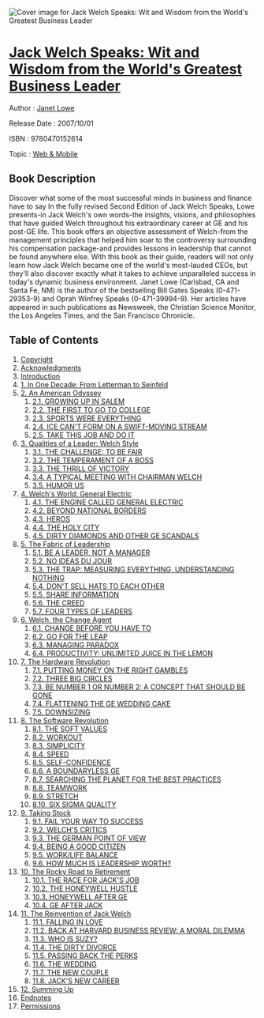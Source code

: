 ![Cover image for Jack Welch Speaks: Wit and Wisdom from the World&#39;s Greatest Business Leader](https://imgdetail.ebookreading.net/cover/cover/web_mobile/EB9780470152614.jpg)

[Jack Welch Speaks: Wit and Wisdom from the World&#39;s Greatest Business Leader](https://ebookreading.net/view/book/Jack+Welch+Speaks%3A+Wit+and+Wisdom+from+the+World%26%2339%3Bs+Greatest+Business+Leader-EB9780470152614_1.html "Jack Welch Speaks: Wit and Wisdom from the World&#39;s Greatest Business Leader")
====================================================================================================================

Author : [Janet Lowe](https://ebookreading.net/search/author/Janet+Lowe)

Release Date : 2007/10/01

ISBN : 9780470152614

Topic : [Web & Mobile](https://ebookreading.net/search/category/web-mobile)

Book Description
-----------------

Discover what some of the most successful minds in business and finance have to say
In the fully revised Second Edition of Jack Welch Speaks, Lowe presents-in Jack Welch's own words-the insights, visions, and philosophies that have guided Welch throughout his extraordinary career at GE and his post-GE life. This book offers an objective assessment of Welch-from the management principles that helped him soar to the controversy surrounding his compensation package-and provides lessons in leadership that cannot be found anywhere else. With this book as their guide, readers will not only learn how Jack Welch became one of the world's most-lauded CEOs, but they'll also discover exactly what it takes to achieve unparalleled success in today's dynamic business environment.
Janet Lowe (Carlsbad, CA and Santa Fe, NM) is the author of the bestselling Bill Gates Speaks (0-471-29353-9) and Oprah Winfrey Speaks (0-471-39994-9). Her articles have appeared in such publications as Newsweek, the Christian Science Monitor, the Los Angeles Times, and the San Francisco Chronicle.
              
Table of Contents
-----------------

1. [Copyright](https://ebookreading.net/view/book/Jack+Welch+Speaks%3A+Wit+and+Wisdom+from+the+World%26%2339%3Bs+Greatest+Business+Leader-EB9780470152614_1.html)
1. [Acknowledgments](https://ebookreading.net/view/book/Jack+Welch+Speaks%3A+Wit+and+Wisdom+from+the+World%26%2339%3Bs+Greatest+Business+Leader-EB9780470152614_2.html)
1. [Introduction](https://ebookreading.net/view/book/Jack+Welch+Speaks%3A+Wit+and+Wisdom+from+the+World%26%2339%3Bs+Greatest+Business+Leader-EB9780470152614_3.html)
1. [1. In One Decade: From Letterman to Seinfeld](https://ebookreading.net/view/book/Jack+Welch+Speaks%3A+Wit+and+Wisdom+from+the+World%26%2339%3Bs+Greatest+Business+Leader-EB9780470152614_4.html)
1. [2. An American Odyssey](https://ebookreading.net/view/book/Jack+Welch+Speaks%3A+Wit+and+Wisdom+from+the+World%26%2339%3Bs+Greatest+Business+Leader-EB9780470152614_5.html)
    1. [2.1. GROWING UP IN SALEM](https://ebookreading.net/view/book/Jack+Welch+Speaks%3A+Wit+and+Wisdom+from+the+World%26%2339%3Bs+Greatest+Business+Leader-EB9780470152614_5.html#growing_up_in_salem)
    1. [2.2. THE FIRST TO GO TO COLLEGE](https://ebookreading.net/view/book/Jack+Welch+Speaks%3A+Wit+and+Wisdom+from+the+World%26%2339%3Bs+Greatest+Business+Leader-EB9780470152614_5.html#the_first_to_go_to_)
    1. [2.3. SPORTS WERE EVERYTHING](https://ebookreading.net/view/book/Jack+Welch+Speaks%3A+Wit+and+Wisdom+from+the+World%26%2339%3Bs+Greatest+Business+Leader-EB9780470152614_5.html#sports_were_everyth)
    1. [2.4. ICE CAN&#39;T FORM ON A SWIFT-MOVING STREAM](https://ebookreading.net/view/book/Jack+Welch+Speaks%3A+Wit+and+Wisdom+from+the+World%26%2339%3Bs+Greatest+Business+Leader-EB9780470152614_5.html#ice_can_apostrophy_)
    1. [2.5. TAKE THIS JOB AND DO IT](https://ebookreading.net/view/book/Jack+Welch+Speaks%3A+Wit+and+Wisdom+from+the+World%26%2339%3Bs+Greatest+Business+Leader-EB9780470152614_5.html#take_this_job_and_d)
1. [3. Qualities of a Leader: Welch Style](https://ebookreading.net/view/book/Jack+Welch+Speaks%3A+Wit+and+Wisdom+from+the+World%26%2339%3Bs+Greatest+Business+Leader-EB9780470152614_6.html)
    1. [3.1. THE CHALLENGE: TO BE FAIR](https://ebookreading.net/view/book/Jack+Welch+Speaks%3A+Wit+and+Wisdom+from+the+World%26%2339%3Bs+Greatest+Business+Leader-EB9780470152614_6.html#the_challenge_colon)
    1. [3.2. THE TEMPERAMENT OF A BOSS](https://ebookreading.net/view/book/Jack+Welch+Speaks%3A+Wit+and+Wisdom+from+the+World%26%2339%3Bs+Greatest+Business+Leader-EB9780470152614_6.html#the_temperament_of_)
    1. [3.3. THE THRILL OF VICTORY](https://ebookreading.net/view/book/Jack+Welch+Speaks%3A+Wit+and+Wisdom+from+the+World%26%2339%3Bs+Greatest+Business+Leader-EB9780470152614_6.html#the_thrill_of_victo)
    1. [3.4. A TYPICAL MEETING WITH CHAIRMAN WELCH](https://ebookreading.net/view/book/Jack+Welch+Speaks%3A+Wit+and+Wisdom+from+the+World%26%2339%3Bs+Greatest+Business+Leader-EB9780470152614_6.html#a_typical_meeting_w)
    1. [3.5. HUMOR US](https://ebookreading.net/view/book/Jack+Welch+Speaks%3A+Wit+and+Wisdom+from+the+World%26%2339%3Bs+Greatest+Business+Leader-EB9780470152614_6.html#humor_us)
1. [4. Welch&#39;s World: General Electric](https://ebookreading.net/view/book/Jack+Welch+Speaks%3A+Wit+and+Wisdom+from+the+World%26%2339%3Bs+Greatest+Business+Leader-EB9780470152614_7.html)
    1. [4.1. THE ENGINE CALLED GENERAL ELECTRIC](https://ebookreading.net/view/book/Jack+Welch+Speaks%3A+Wit+and+Wisdom+from+the+World%26%2339%3Bs+Greatest+Business+Leader-EB9780470152614_7.html#the_engine_called_g)
    1. [4.2. BEYOND NATIONAL BORDERS](https://ebookreading.net/view/book/Jack+Welch+Speaks%3A+Wit+and+Wisdom+from+the+World%26%2339%3Bs+Greatest+Business+Leader-EB9780470152614_7.html#beyond_national_bor)
    1. [4.3. HEROS](https://ebookreading.net/view/book/Jack+Welch+Speaks%3A+Wit+and+Wisdom+from+the+World%26%2339%3Bs+Greatest+Business+Leader-EB9780470152614_7.html#heros)
    1. [4.4. THE HOLY CITY](https://ebookreading.net/view/book/Jack+Welch+Speaks%3A+Wit+and+Wisdom+from+the+World%26%2339%3Bs+Greatest+Business+Leader-EB9780470152614_7.html#the_holy_city)
    1. [4.5. DIRTY DIAMONDS AND OTHER GE SCANDALS](https://ebookreading.net/view/book/Jack+Welch+Speaks%3A+Wit+and+Wisdom+from+the+World%26%2339%3Bs+Greatest+Business+Leader-EB9780470152614_7.html#dirty_diamonds_and_)
1. [5. The Fabric of Leadership](https://ebookreading.net/view/book/Jack+Welch+Speaks%3A+Wit+and+Wisdom+from+the+World%26%2339%3Bs+Greatest+Business+Leader-EB9780470152614_8.html)
    1. [5.1. BE A LEADER, NOT A MANAGER](https://ebookreading.net/view/book/Jack+Welch+Speaks%3A+Wit+and+Wisdom+from+the+World%26%2339%3Bs+Greatest+Business+Leader-EB9780470152614_8.html#be_a_leader_comma_n)
    1. [5.2. NO IDEAS DU JOUR](https://ebookreading.net/view/book/Jack+Welch+Speaks%3A+Wit+and+Wisdom+from+the+World%26%2339%3Bs+Greatest+Business+Leader-EB9780470152614_8.html#no_ideas_du_jour)
    1. [5.3. THE TRAP: MEASURING EVERYTHING, UNDERSTANDING NOTHING](https://ebookreading.net/view/book/Jack+Welch+Speaks%3A+Wit+and+Wisdom+from+the+World%26%2339%3Bs+Greatest+Business+Leader-EB9780470152614_8.html#the_trap_colon_meas)
    1. [5.4. DON&#39;T SELL HATS TO EACH OTHER](https://ebookreading.net/view/book/Jack+Welch+Speaks%3A+Wit+and+Wisdom+from+the+World%26%2339%3Bs+Greatest+Business+Leader-EB9780470152614_8.html#don_apostrophy_t_se)
    1. [5.5. SHARE INFORMATION](https://ebookreading.net/view/book/Jack+Welch+Speaks%3A+Wit+and+Wisdom+from+the+World%26%2339%3Bs+Greatest+Business+Leader-EB9780470152614_8.html#share_information)
    1. [5.6. THE CREED](https://ebookreading.net/view/book/Jack+Welch+Speaks%3A+Wit+and+Wisdom+from+the+World%26%2339%3Bs+Greatest+Business+Leader-EB9780470152614_8.html#the_creed)
    1. [5.7. FOUR TYPES OF LEADERS](https://ebookreading.net/view/book/Jack+Welch+Speaks%3A+Wit+and+Wisdom+from+the+World%26%2339%3Bs+Greatest+Business+Leader-EB9780470152614_8.html#four_types_of_leade)
1. [6. Welch, the Change Agent](https://ebookreading.net/view/book/Jack+Welch+Speaks%3A+Wit+and+Wisdom+from+the+World%26%2339%3Bs+Greatest+Business+Leader-EB9780470152614_9.html)
    1. [6.1. CHANGE BEFORE YOU HAVE TO](https://ebookreading.net/view/book/Jack+Welch+Speaks%3A+Wit+and+Wisdom+from+the+World%26%2339%3Bs+Greatest+Business+Leader-EB9780470152614_9.html#change_before_you_h)
    1. [6.2. GO FOR THE LEAP](https://ebookreading.net/view/book/Jack+Welch+Speaks%3A+Wit+and+Wisdom+from+the+World%26%2339%3Bs+Greatest+Business+Leader-EB9780470152614_9.html#go_for_the_leap)
    1. [6.3. MANAGING PARADOX](https://ebookreading.net/view/book/Jack+Welch+Speaks%3A+Wit+and+Wisdom+from+the+World%26%2339%3Bs+Greatest+Business+Leader-EB9780470152614_9.html#managing_paradox)
    1. [6.4. PRODUCTIVITY: UNLIMITED JUICE IN THE LEMON](https://ebookreading.net/view/book/Jack+Welch+Speaks%3A+Wit+and+Wisdom+from+the+World%26%2339%3Bs+Greatest+Business+Leader-EB9780470152614_9.html#productivity_colon_)
1. [7. The Hardware Revolution](https://ebookreading.net/view/book/Jack+Welch+Speaks%3A+Wit+and+Wisdom+from+the+World%26%2339%3Bs+Greatest+Business+Leader-EB9780470152614_10.html)
    1. [7.1. PUTTING MONEY ON THE RIGHT GAMBLES](https://ebookreading.net/view/book/Jack+Welch+Speaks%3A+Wit+and+Wisdom+from+the+World%26%2339%3Bs+Greatest+Business+Leader-EB9780470152614_10.html#putting_money_on_th)
    1. [7.2. THREE BIG CIRCLES](https://ebookreading.net/view/book/Jack+Welch+Speaks%3A+Wit+and+Wisdom+from+the+World%26%2339%3Bs+Greatest+Business+Leader-EB9780470152614_10.html#three_big_circles)
    1. [7.3. BE NUMBER 1 OR NUMBER 2: A CONCEPT THAT SHOULD BE GONE](https://ebookreading.net/view/book/Jack+Welch+Speaks%3A+Wit+and+Wisdom+from+the+World%26%2339%3Bs+Greatest+Business+Leader-EB9780470152614_10.html#be_number_1_or_numb)
    1. [7.4. FLATTENING THE GE WEDDING CAKE](https://ebookreading.net/view/book/Jack+Welch+Speaks%3A+Wit+and+Wisdom+from+the+World%26%2339%3Bs+Greatest+Business+Leader-EB9780470152614_10.html#flattening_the_ge_w)
    1. [7.5. DOWNSIZING](https://ebookreading.net/view/book/Jack+Welch+Speaks%3A+Wit+and+Wisdom+from+the+World%26%2339%3Bs+Greatest+Business+Leader-EB9780470152614_10.html#downsizing)
1. [8. The Software Revolution](https://ebookreading.net/view/book/Jack+Welch+Speaks%3A+Wit+and+Wisdom+from+the+World%26%2339%3Bs+Greatest+Business+Leader-EB9780470152614_11.html)
    1. [8.1. THE SOFT VALUES](https://ebookreading.net/view/book/Jack+Welch+Speaks%3A+Wit+and+Wisdom+from+the+World%26%2339%3Bs+Greatest+Business+Leader-EB9780470152614_11.html#the_soft_values)
    1. [8.2. WORKOUT](https://ebookreading.net/view/book/Jack+Welch+Speaks%3A+Wit+and+Wisdom+from+the+World%26%2339%3Bs+Greatest+Business+Leader-EB9780470152614_11.html#workout)
    1. [8.3. SIMPLICITY](https://ebookreading.net/view/book/Jack+Welch+Speaks%3A+Wit+and+Wisdom+from+the+World%26%2339%3Bs+Greatest+Business+Leader-EB9780470152614_11.html#simplicity)
    1. [8.4. SPEED](https://ebookreading.net/view/book/Jack+Welch+Speaks%3A+Wit+and+Wisdom+from+the+World%26%2339%3Bs+Greatest+Business+Leader-EB9780470152614_11.html#speed)
    1. [8.5. SELF-CONFIDENCE](https://ebookreading.net/view/book/Jack+Welch+Speaks%3A+Wit+and+Wisdom+from+the+World%26%2339%3Bs+Greatest+Business+Leader-EB9780470152614_11.html#self-confidence)
    1. [8.6. A BOUNDARYLESS GE](https://ebookreading.net/view/book/Jack+Welch+Speaks%3A+Wit+and+Wisdom+from+the+World%26%2339%3Bs+Greatest+Business+Leader-EB9780470152614_11.html#a_boundaryless_ge)
    1. [8.7. SEARCHING THE PLANET FOR THE BEST PRACTICES](https://ebookreading.net/view/book/Jack+Welch+Speaks%3A+Wit+and+Wisdom+from+the+World%26%2339%3Bs+Greatest+Business+Leader-EB9780470152614_11.html#searching_the_plane)
    1. [8.8. TEAMWORK](https://ebookreading.net/view/book/Jack+Welch+Speaks%3A+Wit+and+Wisdom+from+the+World%26%2339%3Bs+Greatest+Business+Leader-EB9780470152614_11.html#teamwork)
    1. [8.9. STRETCH](https://ebookreading.net/view/book/Jack+Welch+Speaks%3A+Wit+and+Wisdom+from+the+World%26%2339%3Bs+Greatest+Business+Leader-EB9780470152614_11.html#stretch)
    1. [8.10. SIX SIGMA QUALITY](https://ebookreading.net/view/book/Jack+Welch+Speaks%3A+Wit+and+Wisdom+from+the+World%26%2339%3Bs+Greatest+Business+Leader-EB9780470152614_11.html#six_sigma_quality)
1. [9. Taking Stock](https://ebookreading.net/view/book/Jack+Welch+Speaks%3A+Wit+and+Wisdom+from+the+World%26%2339%3Bs+Greatest+Business+Leader-EB9780470152614_12.html)
    1. [9.1. FAIL YOUR WAY TO SUCCESS](https://ebookreading.net/view/book/Jack+Welch+Speaks%3A+Wit+and+Wisdom+from+the+World%26%2339%3Bs+Greatest+Business+Leader-EB9780470152614_12.html#fail_your_way_to_su)
    1. [9.2. WELCH&#39;S CRITICS](https://ebookreading.net/view/book/Jack+Welch+Speaks%3A+Wit+and+Wisdom+from+the+World%26%2339%3Bs+Greatest+Business+Leader-EB9780470152614_12.html#welch_apostrophy_s_)
    1. [9.3. THE GERMAN POINT OF VIEW](https://ebookreading.net/view/book/Jack+Welch+Speaks%3A+Wit+and+Wisdom+from+the+World%26%2339%3Bs+Greatest+Business+Leader-EB9780470152614_12.html#the_german_point_of)
    1. [9.4. BEING A GOOD CITIZEN](https://ebookreading.net/view/book/Jack+Welch+Speaks%3A+Wit+and+Wisdom+from+the+World%26%2339%3Bs+Greatest+Business+Leader-EB9780470152614_12.html#being_a_good_citize)
    1. [9.5. WORK/LIFE BALANCE](https://ebookreading.net/view/book/Jack+Welch+Speaks%3A+Wit+and+Wisdom+from+the+World%26%2339%3Bs+Greatest+Business+Leader-EB9780470152614_12.html#work_solidus_life_b)
    1. [9.6. HOW MUCH IS LEADERSHIP WORTH?](https://ebookreading.net/view/book/Jack+Welch+Speaks%3A+Wit+and+Wisdom+from+the+World%26%2339%3Bs+Greatest+Business+Leader-EB9780470152614_12.html#how_much_is_leaders)
1. [10. The Rocky Road to Retirement](https://ebookreading.net/view/book/Jack+Welch+Speaks%3A+Wit+and+Wisdom+from+the+World%26%2339%3Bs+Greatest+Business+Leader-EB9780470152614_13.html)
    1. [10.1. THE RACE FOR JACK&#39;S JOB](https://ebookreading.net/view/book/Jack+Welch+Speaks%3A+Wit+and+Wisdom+from+the+World%26%2339%3Bs+Greatest+Business+Leader-EB9780470152614_13.html#the_race_for_jack_a)
    1. [10.2. THE HONEYWELL HUSTLE](https://ebookreading.net/view/book/Jack+Welch+Speaks%3A+Wit+and+Wisdom+from+the+World%26%2339%3Bs+Greatest+Business+Leader-EB9780470152614_13.html#the_honeywell_hustl)
    1. [10.3. HONEYWELL AFTER GE](https://ebookreading.net/view/book/Jack+Welch+Speaks%3A+Wit+and+Wisdom+from+the+World%26%2339%3Bs+Greatest+Business+Leader-EB9780470152614_13.html#honeywell_after_ge)
    1. [10.4. GE AFTER JACK](https://ebookreading.net/view/book/Jack+Welch+Speaks%3A+Wit+and+Wisdom+from+the+World%26%2339%3Bs+Greatest+Business+Leader-EB9780470152614_13.html#ge_after_jack)
1. [11. The Reinvention of Jack Welch](https://ebookreading.net/view/book/Jack+Welch+Speaks%3A+Wit+and+Wisdom+from+the+World%26%2339%3Bs+Greatest+Business+Leader-EB9780470152614_14.html)
    1. [11.1. FALLING IN LOVE](https://ebookreading.net/view/book/Jack+Welch+Speaks%3A+Wit+and+Wisdom+from+the+World%26%2339%3Bs+Greatest+Business+Leader-EB9780470152614_14.html#falling_in_love)
    1. [11.2. BACK AT HARVARD BUSINESS REVIEW: A MORAL DILEMMA](https://ebookreading.net/view/book/Jack+Welch+Speaks%3A+Wit+and+Wisdom+from+the+World%26%2339%3Bs+Greatest+Business+Leader-EB9780470152614_14.html#back_at_harvard_bus)
    1. [11.3. WHO IS SUZY?](https://ebookreading.net/view/book/Jack+Welch+Speaks%3A+Wit+and+Wisdom+from+the+World%26%2339%3Bs+Greatest+Business+Leader-EB9780470152614_14.html#who_is_suzy_questio)
    1. [11.4. THE DIRTY DIVORCE](https://ebookreading.net/view/book/Jack+Welch+Speaks%3A+Wit+and+Wisdom+from+the+World%26%2339%3Bs+Greatest+Business+Leader-EB9780470152614_14.html#the_dirty_divorce)
    1. [11.5. PASSING BACK THE PERKS](https://ebookreading.net/view/book/Jack+Welch+Speaks%3A+Wit+and+Wisdom+from+the+World%26%2339%3Bs+Greatest+Business+Leader-EB9780470152614_14.html#passing_back_the_pe)
    1. [11.6. THE WEDDING](https://ebookreading.net/view/book/Jack+Welch+Speaks%3A+Wit+and+Wisdom+from+the+World%26%2339%3Bs+Greatest+Business+Leader-EB9780470152614_14.html#the_wedding)
    1. [11.7. THE NEW COUPLE](https://ebookreading.net/view/book/Jack+Welch+Speaks%3A+Wit+and+Wisdom+from+the+World%26%2339%3Bs+Greatest+Business+Leader-EB9780470152614_14.html#the_new_couple)
    1. [11.8. JACK&#39;S NEW CAREER](https://ebookreading.net/view/book/Jack+Welch+Speaks%3A+Wit+and+Wisdom+from+the+World%26%2339%3Bs+Greatest+Business+Leader-EB9780470152614_14.html#jack_apostrophy_s_n)
1. [12. Summing Up](https://ebookreading.net/view/book/Jack+Welch+Speaks%3A+Wit+and+Wisdom+from+the+World%26%2339%3Bs+Greatest+Business+Leader-EB9780470152614_15.html)
1. [Endnotes](https://ebookreading.net/view/book/Jack+Welch+Speaks%3A+Wit+and+Wisdom+from+the+World%26%2339%3Bs+Greatest+Business+Leader-EB9780470152614_16.html)
1. [Permissions](https://ebookreading.net/view/book/Jack+Welch+Speaks%3A+Wit+and+Wisdom+from+the+World%26%2339%3Bs+Greatest+Business+Leader-EB9780470152614_17.html)
